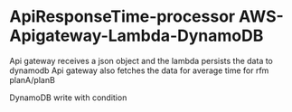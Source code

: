 # ApiResponseTime-processor AWS-Apigateway-Lambda-DynamoDB

 Api gateway receives a json object and the lambda persists the data to dynamodb
 Api gateway also fetches the data for average time for rfm planA/planB
 
 DynamoDB write with condition
